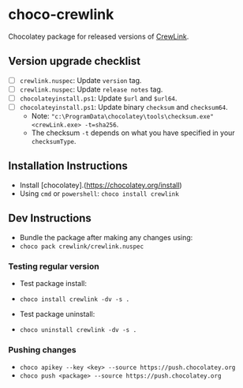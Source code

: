 # choco-crewlink

Chocolatey package for released versions of [CrewLink](https://github.com/ottomated/CrewLink).

## Version upgrade checklist

- [ ] `crewlink.nuspec`: Update `version` tag.
- [ ] `crewlink.nuspec`: Update `release notes` tag.
- [ ] `chocolateyinstall.ps1`: Update `$url` and `$url64`.
- [ ] `chocolateyinstall.ps1`: Update binary `checksum` and `checksum64`.
	- Note: `"c:\ProgramData\chocolatey\tools\checksum.exe" <crewLink.exe> -t=sha256`.
	- The checksum `-t` depends on what you have specified in your `checksumType`.

## Installation Instructions

- Install [chocolatey].(https://chocolatey.org/install)
- Using `cmd` or `powershell`: `choco install crewlink`

## Dev Instructions

- Bundle the package after making any changes using:
- `choco pack crewlink/crewlink.nuspec`

### Testing regular version

- Test package install:
- `choco install crewlink -dv -s .`

- Test package uninstall:
- `choco uninstall crewlink -dv -s .`

### Pushing changes

- `choco apikey --key <key> --source https://push.chocolatey.org` 
- `choco push <package> --source https://push.chocolatey.org` 
